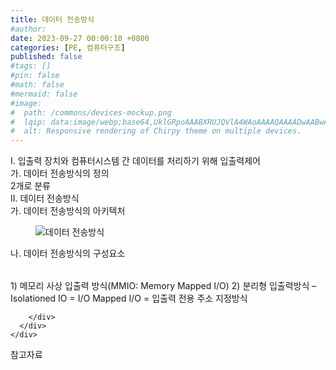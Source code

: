 ```yaml
---
title: 데이터 전송방식
#author: 
date: 2023-09-27 00:00:10 +0800
categories: [PE, 컴퓨터구조]
published: false
#tags: []
#pin: false
#math: false
#mermaid: false
#image:
#  path: /commons/devices-mockup.png
#  lqip: data:image/webp;base64,UklGRpoAAABXRUJQVlA4WAoAAAAQAAAADwAABwAAQUxQSDIAAAARL0AmbZurmr57yyIiqE8oiG0bejIYEQTgqiDA9vqnsUSI6H+oAERp2HZ65qP/VIAWAFZQOCBCAAAA8AEAnQEqEAAIAAVAfCWkAALp8sF8rgRgAP7o9FDvMCkMde9PK7euH5M1m6VWoDXf2FkP3BqV0ZYbO6NA/VFIAAAA
#  alt: Responsive rendering of Chirpy theme on multiple devices.
---
```


<div class="post-wrap">
  <div class="para">
    <div class="para-title">
      I. 입출력 장치와 컴퓨터시스템 간 데이터를 처리하기 위해 입출력제어
    </div>
    <div class="para-cntnt">
      <div class="para">
        <div class="para-title">
          가. 데이터 전송방식의 정의
        </div>
        <div class="para-cntnt">
          2개로 분류
        </div>
      </div>
    </div>
  </div>
  
  <div class="para">
    <div class="para-title">
      II. 데이터 전송방식
    </div>
    <div class="para-cntnt">
      <div class="para">
        <div class="para-title">
          가. 데이터 전송방식의 아키텍처
        </div>
        <div class="para-cntnt">
          <figure class="post-figure">
            <img src="/assets/img/posts/데이터-전송방식.png" alt="데이터 전송방식">
<!--            <figcaption>Source: Unveiling the Metaverse: Exploring Emerging Trends, Multifaceted Perspectives, and Future Challenges</figcaption>-->
          </figure>
        </div>
      </div>
      <div class="para">
        <div class="para-title">
          나. 데이터 전송방식의 구성요소
        </div>
        <div class="para-cntnt">
          <table class="post-table">
          </table>
          1) 메모리 사상 입출력 방식(MMIO: Memory Mapped I/O)
2) 분리형 입출력방식 – Isolationed IO = I/O Mapped I/O = 입출력 전용 주소 지정방식 

        </div>
      </div>
    </div>
  </div>

  <div class="refr-wrap">
    <div class="refr-title">
        참고자료
    </div>
    <ol class="refr-list">
    <!--    <li>(나현식, 최대선) <a target="_blank" href="https://scienceon.kisti.re.kr/commons/util/originalView.do?cn=JAKO202225948430499&oCn=JAKO202225948430499&dbt=JAKO&journal=NJOU00291864">메타버스 보안 위협 요소 및 대응 방안 검토</a></li>-->
    <!--    <li>(M. Uddin, S. Manickam, H. Ullah, M. Obaidat and A. Dandoush) <a target="_blank" href="https://ieeexplore.ieee.org/abstract/document/10138386">Unveiling the Metaverse: Exploring Emerging Trends, Multifaceted Perspectives, and Future Challenges</a></li>-->
    </ol>
  </div>
</div>
